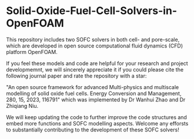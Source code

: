 # Solid-Oxide-Fuel-Cell-Solvers-in-OpenFOAM
This repository includes two SOFC solvers in both cell- and pore-scale, which are developed in open source computational fluid dynamics (CFD) platform OpenFOAM.

If you feel these models and code are helpful for your research and project developmemnt, we will sincerely appreciate it if you could please cite the following journal paper and rate the repository with a star:

"An open source framework for advanced Multi-physics and multiscale modelling of solid oxide fuel cells. Energy Conversion and Management, 280, 15, 2023, 116791" which was implemented by Dr Wanhui Zhao and Dr Zhiqiang Niu.

We will keep updating the code to further improve the code structures and embed more functions and SOFC modelling aspects. Welcome any efforsts to substantially contributing to the development of these SOFC solvers!
